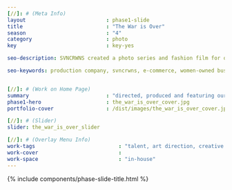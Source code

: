 ```yaml
---
[//]: # (Meta Info)
layout                          : phase1-slide
title 					        : "The War is Over"
season				            : "4"
category						: photo
key 							: key-yes

seo-description: SVNCRWNS created a photo series and fashion film for our muse, Von Lee and friend, Shonna Watkins.  Shares two women having a day in flashback time-period, 1970s.

seo-keywords: production company, svncrwns, e-commerce, women-owned businesses, creative team, consulting, business operations, launch my brand, manage my brand, photography, videography, special projects


[//]: # (Work on Home Page)
summary                         : "directed, produced and featuring our muse, Chavon Lee along with makeup artist, Shonna Watkins; our spin on 1970s foxy queens"
phase1-hero                     : the_war_is_over_cover.jpg
portfolio-cover					: /dist/images/the_war_is_over_cover.jpg

[//]: # (Slider)
slider: the_war_is_over_slider

[//]: # (Overlay Menu Info)
work-tags 							: "talent, art direction, creative direction, photography, film"
work-cover							:
work-space 							: "in-house"
---
```


{% include components/phase-slide-title.html %}
